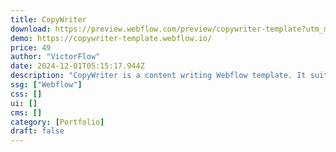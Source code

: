 ```yaml
---
title: CopyWriter
download: https://preview.webflow.com/preview/copywriter-template?utm_medium=preview_link&utm_source=dashboard&utm_content=copywriter-template&preview=d6218fa8b2783d54ecfed19919ea2933&workflow=preview
demo: https://copywriter-template.webflow.io/
price: 49
author: "VictorFlow"
date: 2024-12-01T05:15:17.944Z
description: "CopyWriter is a content writing Webflow template. It suits content writers, copywriters, content creation, copywriting, blogging, branding, technical writers, text generators, content research & marketing, editing, and freelance websites."
ssg: ["Webflow"]
css: []
ui: []
cms: []
category: [Portfolio]
draft: false
---
```

